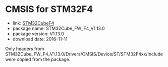 CMSIS for STM32F4
=================

- link: [STM32CubeF4](http://www.st.com/stm32cubef4-pr)
- package name: STM32Cube_FW_F4_V1.13.0
- package version: V1.13.0
- download date: 2016-11-11

Only headers from STM32Cube_FW_F4_V1.13.0/Drivers/CMSIS/Device/ST/STM32F4xx/Include were copied from the package.
